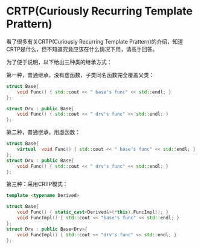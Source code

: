 # CRTP(Curiously Recurring Template Prattern)

看了很多有关CRTP(Curiously Recurring Template Prattern)的介绍，知道CRTP是什么，但不知道究竟应该在什么情况下用，请高手回答。

为了便于说明，以下给出三种类的继承方式：

第一种，普通继承，没有虚函数，子类同名函数完全覆盖父类：

```cpp
struct Base{
	void Func() { std::cout << " base's func" << std::endl; }
};

struct Drv : public Base{
	void Func() { std::cout << " drv's func" << std::endl; }
};
```



第二种，普通继承，用虚函数：

``` cpp
struct Base{
  	virtual  void Func() { std::cout << " base's func" << std::endl; }
};
struct Drv : public Base{
	void Func() { std::cout << " drv's func" << std::endl; }
};
```



第三种：采用CRTP模式：

``` cpp
template <typename Derived>

struct Base{
	void Func() { static_cast<Derived&>(*this).FuncImpl(); }
	void FuncImpl() { std::cout << "base's func" << std::endl; }
};
struct Drv : public Base<Drv>{
	void FuncImpl() { std::cout << "drv's func" << std::endl; }
};
```

